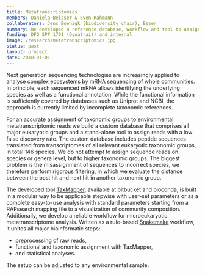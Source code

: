 ```yaml
---
title: Metatranscriptomics
members: Daniela Beisser & Sven Rahmann
collaborators: Jens Boenigk (biodiversity chair), Essen
summary: We developed a reference database, workflow and tool to assign reads from eukaryotic metatranscriptome experiments to both species and a functional class.
funding: DFG SPP 1701 (Dynatrait) and internal
image: /research/metatranscriptomics.jpg
status: past
layout: project
date: 2018-01-01
---
```


Next generation sequencing technologies are increasingly applied to analyse complex ecosystems by mRNA sequencing of whole communities.
In principle, each sequenced mRNA allows identifying the underlying species as well as a functional annotation.
While the functional information is sufficiently covered by databases such as Uniprot and NCBI, the approach is currently limited by incomplete taxonomic references.

For an accurate assignment of taxonomic groups to environmental metatranscriptomic reads we build a custom database that comprises all major eukaryotic groups and a stand-alone tool to assign reads with a low false discovery rate.
The custom database includes peptide sequences translated from transcriptomes of all relevant eukaryotic taxonomic groups, in total 146 species.
We do not attempt to assign sequence reads on species or genera level, but to higher taxonomic groups.
The biggest problem is the misassignment of sequences to incorrect species, we therefore perform rigorous filtering, in which we evaluate the distance between the best hit and next hit in another taxonomic group.

The developed tool [TaxMapper](/software.html), available at bitbucket and bioconda, is built in a modular way to be applicable stepwise with user-set parameters or as a complete easy-to-use analysis with standard parameters starting from a RAPsearch mapping file to a visualization of community composition.
Additionally, we develop a reliable workflow for microeukaryotic metatranscriptome analysis.
Written as a rule-based [Snakemake](/software.html) workflow, it unites all major bioinformatic steps: 
* preprocessing of raw reads,
* functional and taxonomic assignment with TaxMapper,
* and statistical analyses.

The setup can be adjusted to any environmental sample.
